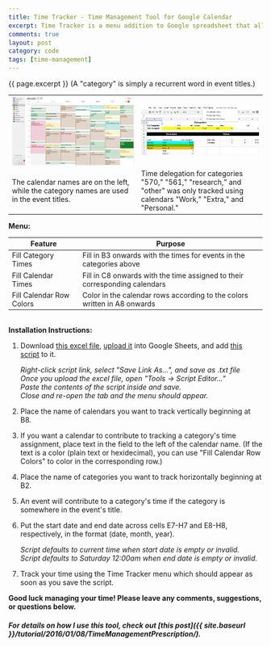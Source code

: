 ```yaml
---
title: Time Tracker - Time Management Tool for Google Calendar 
excerpt: Time Tracker is a menu addition to Google spreadsheet that allows you to track time assignment to different categories across your calendars. 
comments: true
layout: post
category: code
tags: [time-management]
---
```


<!-- I present a time managegement tool along with a system I've made for using it. The tool uses a spreadsheet to track time assignment from different categories across different calendars. My system involves setting up a calendar template that I fill weekly, and using this tool to track time assignment and adjustment.  -->
{{ page.excerpt }}
(A "category" is simply a recurrent word in event titles.)
<br>

<!-- | [Installation Instructions]({{ site.baseurl }}{{ page.url }}#installation-instructions)| -->

<table>
  <tr>
    <td>
      <img class="regular materialboxed responsive-img" src="/files/time_management/ex_calendar_final_postweek.png">
    </td>
    <td>
      <img class="regular materialboxed responsive-img" src="/files/time_management/ex_spreadsheet_final_postweek.png">
    </td>
  </tr>
  <tr>
    <td>The calendar names are on the left, while the category names are used in the event titles.</td>
    <td>Time delegation for categories "570," "561," "research," and "other" was only tracked using calendars "Work," "Extra," and "Personal."</td>
  </tr>
</table>

<b>Menu:</b>

| Feature | Purpose |
| - | - |
| Fill Category Times | Fill in B3 onwards with the times for events in the categories above |
| Fill Calendar Times | Fill in C8 onwards with the time assigned to their corresponding calendars |
| Fill Calendar Row Colors | Color in the calendar rows according to the colors written in A8 onwards |

<br>
<b>Installation Instructions:</b>
<!-- ####Installation Instructions -->
<!-- A brief overview of how to use the script in my post, "A Prescription for Managing and Tracking Your Time," to track time delegation in Google Calendar using a Google spreadsheet -->

1. Download [this excel file](https://docs.google.com/spreadsheets/d/1ELRQ8M8bjhPlvydnJxGaMsTuwaKN6YKjQJLUZ3zmKFs/pub?output=xlsx), [upload it](https://docs.google.com/spreadsheets/u/0/) into Google Sheets, and add [this script](/files/time_management/time_tracker.js) to it.
  
    <i>Right-click script link, select "Save Link As...", and save as .txt file</i><br>
    <i>Once you upload the excel file, open "Tools -> Script Editor..."</i><br>
    <i>Paste the contents of the script inside and save.</i><br>
    <i>Close and re-open the tab and the menu should appear.</i>

2. Place the name of calendars you want to track vertically beginning at B8.
3. If you want a calendar to contribute to tracking a category's time assignment, place text in the field to the left of the calendar name. (If the text is a color (plain text or hexidecimal), you can use "Fill Calendar Row Colors" to color in the corresponding row.)
4. Place the name of categories you want to track horizontally beginning at B2.
5. An event will contribute to a category's time if the category is somewhere in the event's title.
6. Put the start date and end date across cells E7-H7 and E8-H8, respectively, in the format (date, month, year).

    <i>Script defaults to current time when start date is empty or invalid.</i><br>
    <i>Script defaults to Saturday 12:00am when end date is empty or invalid.</i>

7. Track your time using the Time Tracker menu which should appear as soon as you save the script.


**Good luck managing your time! Please leave any comments, suggestions, or questions below.**

##### For details on how I use this tool, check out [this post]({{ site.baseurl }}/tutorial/2016/01/08/TimeManagementPrescription/).

